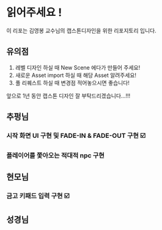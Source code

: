 # 읽어주세요 !

이 리포는 김영봉 교수님의 캡스톤디자인을 위한 리포지토리 입니다.



## 유의점

1. 레벨 디자인 하실 때 New Scene 에다가 만들어 주세요!
2. 새로운 Asset import 하실 때 해당 Asset 알려주세요!
3. 풀 리퀘스트 하실 때 변경점 적어놓으시면 좋습니다!


앞으로 1년 동안 캡스톤 디자인 잘 부탁드리겠습니다...!!!



## 추펑님
  ### 시작 화면 UI 구현 및 FADE-IN & FADE-OUT 구현 ☑️
  ### 플레이어를 쫓아오는 적대적 npc 구현 
 
## 현모님
  ### 금고 키패드 입력 구현 ☑️
  ### 
## 성경님
  ### 
